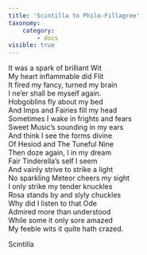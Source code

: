 ```yaml
---
title: 'Scintilla to Philo-Fillagree'
taxonomy:
    category:
        - docs
visible: true
---
```


It was a spark of brilliant Wit  
My heart inflammable did Flit  
It fired my fancy, turned my brain  
I ne’er shall be myself again.  
Hobgoblins fly about my bed  
And Imps and Fairies fill my head  
Sometimes I wake in frights and fears  
Sweet Music’s sounding in my ears  
And think I see the forms divine  
Of Hesiod and The Tuneful Nine  
Then doze again, I in my dream  
Fair Tinderella’s self I seem  
And vainly strive to strike a light  
No sparkling Meteor cheers my sight  
I only strike my tender knuckles  
Rosa stands by and slyly chuckles  
Why did I listen to that Ode  
Admired more than understood  
While some it only sore amazed  
My feeble wits it quite hath crazed.  
  
Scintilla